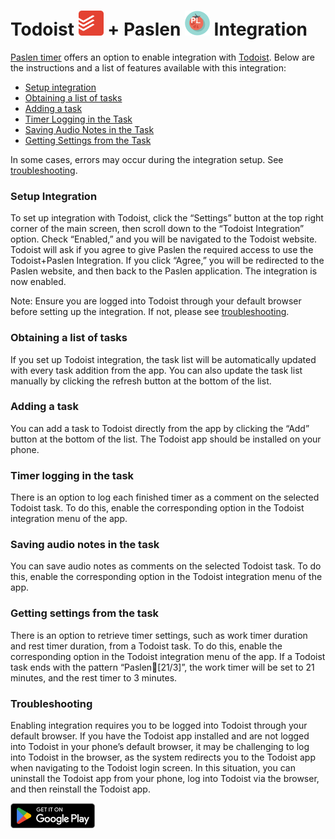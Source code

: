 # Todoist <img src="todoist_ico.png" alt="Todoist app icon" width="40"/> + Paslen <img src="paslen_ico.png" alt="Paslen app icon" width="40"/> Integration

[Paslen timer](https://play.google.com/store/apps/details?id=com.alki.paslen) offers an option to enable integration with [Todoist](https://todoist.com/). Below are the instructions and a list of features available with this integration:
 - [Setup integration](#setup-integration)
 - [Obtaining a list of tasks](#obtaining-a-list-of-tasks)
 - [Adding a task](#adding-a-task)
 - [Timer Logging in the Task](#Timer-logging-in-the-task)
 - [Saving Audio Notes in the Task](#saving-audio-notes-in-the-task)
 - [Getting Settings from the Task](#getting-settings-from-the-task)


In some cases, errors may occur during the integration setup. See [troubleshooting](#troubleshooting).

### Setup Integration

To set up integration with Todoist, click the “Settings” button at the top right corner of the main screen, then scroll down to the “Todoist Integration” option. Check “Enabled,” and you will be navigated to the Todoist website. Todoist will ask if you agree to give Paslen the required access to use the Todoist+Paslen Integration. If you click “Agree,” you will be redirected to the Paslen website, and then back to the Paslen application. The integration is now enabled.

Note: Ensure you are logged into Todoist through your default browser before setting up the integration. If not, please see [troubleshooting](#troubleshooting).

### Obtaining a list of tasks

If you set up Todoist integration, the task list will be automatically updated with every task addition from the app. You can also update the task list manually by clicking the refresh button at the bottom of the list.

### Adding a task

You can add a task to Todoist directly from the app by clicking the “Add” button at the bottom of the list. The Todoist app should be installed on your phone.

### Timer logging in the task

There is an option to log each finished timer as a comment on the selected Todoist task. To do this, enable the corresponding option in the Todoist integration menu of the app.

### Saving audio notes in the task

You can save audio notes as comments on the selected Todoist task. To do this, enable the corresponding option in the Todoist integration menu of the app.

### Getting settings from the task

There is an option to retrieve timer settings, such as work timer duration and rest timer duration, from a Todoist task. To do this, enable the corresponding option in the Todoist integration menu of the app. If a Todoist task ends with the pattern “Paslen🍅[21/3]”, the work timer will be set to 21 minutes, and the rest timer to 3 minutes.

### Troubleshooting

Enabling integration requires you to be logged into Todoist through your default browser. If you have the Todoist app installed and are not logged into Todoist in your phone’s default browser, it may be challenging to log into Todoist in the browser, as the system redirects you to the Todoist app when navigating to the Todoist login screen. In this situation, you can uninstall the Todoist app from your phone, log into Todoist via the browser, and then reinstall the Todoist app.


<a href="https://play.google.com/store/apps/details?id=com.alki.paslen" class="image-link"><img src="GetItOnGooglePlay_Badge_Web_color_English.png" height="40" alt="Get Paslen on Google Play"></a>

